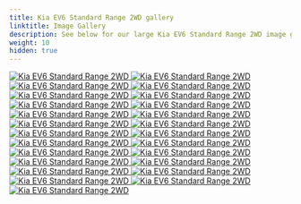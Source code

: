 ```yaml
---
title: Kia EV6 Standard Range 2WD gallery
linktitle: Image Gallery
description: See below for our large Kia EV6 Standard Range 2WD image gallery. Click pictures for high-resolution versions.
weight: 10
hidden: true
---
```

<!-- markdownlint-disable MD033 -->
<object type="image/svg+xml" data="../modelnavigation.svg"></object>
<div class="pswp-gallery pswp-gallery--single-column" id="my-gallery">
<a href="https://media.evkx.net/multimedia/models/kia/ev6/ev6_standard_range_2wd/charging_1.jpg"
data-pswp-src="https://media.evkx.net/multimedia/models/kia/ev6/ev6_standard_range_2wd/charging_1.jpg"
data-pswp-width="3000"
data-pswp-height="2000" 
target="_blank">
<img src="https://media.evkx.net/multimedia/models/kia/ev6/ev6_standard_range_2wd/charging_1_st.jpg" alt="Kia EV6 Standard Range 2WD" />
</a>
<a href="https://media.evkx.net/multimedia/models/kia/ev6/ev6_standard_range_2wd/exterior_1.jpg"
data-pswp-src="https://media.evkx.net/multimedia/models/kia/ev6/ev6_standard_range_2wd/exterior_1.jpg"
data-pswp-width="3000"
data-pswp-height="2017" 
target="_blank">
<img src="https://media.evkx.net/multimedia/models/kia/ev6/ev6_standard_range_2wd/exterior_1_st.jpg" alt="Kia EV6 Standard Range 2WD" />
</a>
<a href="https://media.evkx.net/multimedia/models/kia/ev6/ev6_standard_range_2wd/exterior_2.jpg"
data-pswp-src="https://media.evkx.net/multimedia/models/kia/ev6/ev6_standard_range_2wd/exterior_2.jpg"
data-pswp-width="3000"
data-pswp-height="2000" 
target="_blank">
<img src="https://media.evkx.net/multimedia/models/kia/ev6/ev6_standard_range_2wd/exterior_2_st.jpg" alt="Kia EV6 Standard Range 2WD" />
</a>
<a href="https://media.evkx.net/multimedia/models/kia/ev6/ev6_standard_range_2wd/exterior_3.jpg"
data-pswp-src="https://media.evkx.net/multimedia/models/kia/ev6/ev6_standard_range_2wd/exterior_3.jpg"
data-pswp-width="3000"
data-pswp-height="1999" 
target="_blank">
<img src="https://media.evkx.net/multimedia/models/kia/ev6/ev6_standard_range_2wd/exterior_3_st.jpg" alt="Kia EV6 Standard Range 2WD" />
</a>
<a href="https://media.evkx.net/multimedia/models/kia/ev6/ev6_standard_range_2wd/exterior_4.jpg"
data-pswp-src="https://media.evkx.net/multimedia/models/kia/ev6/ev6_standard_range_2wd/exterior_4.jpg"
data-pswp-width="3000"
data-pswp-height="1999" 
target="_blank">
<img src="https://media.evkx.net/multimedia/models/kia/ev6/ev6_standard_range_2wd/exterior_4_st.jpg" alt="Kia EV6 Standard Range 2WD" />
</a>
<a href="https://media.evkx.net/multimedia/models/kia/ev6/ev6_standard_range_2wd/frontseats_1.jpg"
data-pswp-src="https://media.evkx.net/multimedia/models/kia/ev6/ev6_standard_range_2wd/frontseats_1.jpg"
data-pswp-width="3000"
data-pswp-height="1999" 
target="_blank">
<img src="https://media.evkx.net/multimedia/models/kia/ev6/ev6_standard_range_2wd/frontseats_1_st.jpg" alt="Kia EV6 Standard Range 2WD" />
</a>
<a href="https://media.evkx.net/multimedia/models/kia/ev6/ev6_standard_range_2wd/headlights_1.jpg"
data-pswp-src="https://media.evkx.net/multimedia/models/kia/ev6/ev6_standard_range_2wd/headlights_1.jpg"
data-pswp-width="3000"
data-pswp-height="2000" 
target="_blank">
<img src="https://media.evkx.net/multimedia/models/kia/ev6/ev6_standard_range_2wd/headlights_1_st.jpg" alt="Kia EV6 Standard Range 2WD" />
</a>
<a href="https://media.evkx.net/multimedia/models/kia/ev6/ev6_standard_range_2wd/headupdisplay_1.jpg"
data-pswp-src="https://media.evkx.net/multimedia/models/kia/ev6/ev6_standard_range_2wd/headupdisplay_1.jpg"
data-pswp-width="3000"
data-pswp-height="2000" 
target="_blank">
<img src="https://media.evkx.net/multimedia/models/kia/ev6/ev6_standard_range_2wd/headupdisplay_1_st.jpg" alt="Kia EV6 Standard Range 2WD" />
</a>
<a href="https://media.evkx.net/multimedia/models/kia/ev6/ev6_standard_range_2wd/interior_1.jpg"
data-pswp-src="https://media.evkx.net/multimedia/models/kia/ev6/ev6_standard_range_2wd/interior_1.jpg"
data-pswp-width="3000"
data-pswp-height="2000" 
target="_blank">
<img src="https://media.evkx.net/multimedia/models/kia/ev6/ev6_standard_range_2wd/interior_1_st.jpg" alt="Kia EV6 Standard Range 2WD" />
</a>
<a href="https://media.evkx.net/multimedia/models/kia/ev6/ev6_standard_range_2wd/interior_2.jpg"
data-pswp-src="https://media.evkx.net/multimedia/models/kia/ev6/ev6_standard_range_2wd/interior_2.jpg"
data-pswp-width="3000"
data-pswp-height="1875" 
target="_blank">
<img src="https://media.evkx.net/multimedia/models/kia/ev6/ev6_standard_range_2wd/interior_2_st.jpg" alt="Kia EV6 Standard Range 2WD" />
</a>
<a href="https://media.evkx.net/multimedia/models/kia/ev6/ev6_standard_range_2wd/interior_3.jpg"
data-pswp-src="https://media.evkx.net/multimedia/models/kia/ev6/ev6_standard_range_2wd/interior_3.jpg"
data-pswp-width="3000"
data-pswp-height="1997" 
target="_blank">
<img src="https://media.evkx.net/multimedia/models/kia/ev6/ev6_standard_range_2wd/interior_3_st.jpg" alt="Kia EV6 Standard Range 2WD" />
</a>
<a href="https://media.evkx.net/multimedia/models/kia/ev6/ev6_standard_range_2wd/interior_4.jpg"
data-pswp-src="https://media.evkx.net/multimedia/models/kia/ev6/ev6_standard_range_2wd/interior_4.jpg"
data-pswp-width="3000"
data-pswp-height="2000" 
target="_blank">
<img src="https://media.evkx.net/multimedia/models/kia/ev6/ev6_standard_range_2wd/interior_4_st.jpg" alt="Kia EV6 Standard Range 2WD" />
</a>
<a href="https://media.evkx.net/multimedia/models/kia/ev6/ev6_standard_range_2wd/main_1.jpg"
data-pswp-src="https://media.evkx.net/multimedia/models/kia/ev6/ev6_standard_range_2wd/main_1.jpg"
data-pswp-width="3000"
data-pswp-height="2000" 
target="_blank">
<img src="https://media.evkx.net/multimedia/models/kia/ev6/ev6_standard_range_2wd/main_1_st.jpg" alt="Kia EV6 Standard Range 2WD" />
</a>
<a href="https://media.evkx.net/multimedia/models/kia/ev6/ev6_standard_range_2wd/rearlights_1.jpg"
data-pswp-src="https://media.evkx.net/multimedia/models/kia/ev6/ev6_standard_range_2wd/rearlights_1.jpg"
data-pswp-width="3000"
data-pswp-height="2000" 
target="_blank">
<img src="https://media.evkx.net/multimedia/models/kia/ev6/ev6_standard_range_2wd/rearlights_1_st.jpg" alt="Kia EV6 Standard Range 2WD" />
</a>
<a href="https://media.evkx.net/multimedia/models/kia/ev6/ev6_standard_range_2wd/rearlights_2.jpg"
data-pswp-src="https://media.evkx.net/multimedia/models/kia/ev6/ev6_standard_range_2wd/rearlights_2.jpg"
data-pswp-width="3000"
data-pswp-height="2000" 
target="_blank">
<img src="https://media.evkx.net/multimedia/models/kia/ev6/ev6_standard_range_2wd/rearlights_2_st.jpg" alt="Kia EV6 Standard Range 2WD" />
</a>
<a href="https://media.evkx.net/multimedia/models/kia/ev6/ev6_standard_range_2wd/roof_1.jpg"
data-pswp-src="https://media.evkx.net/multimedia/models/kia/ev6/ev6_standard_range_2wd/roof_1.jpg"
data-pswp-width="3000"
data-pswp-height="2000" 
target="_blank">
<img src="https://media.evkx.net/multimedia/models/kia/ev6/ev6_standard_range_2wd/roof_1_st.jpg" alt="Kia EV6 Standard Range 2WD" />
</a>
<a href="https://media.evkx.net/multimedia/models/kia/ev6/ev6_standard_range_2wd/screens_1.jpg"
data-pswp-src="https://media.evkx.net/multimedia/models/kia/ev6/ev6_standard_range_2wd/screens_1.jpg"
data-pswp-width="3000"
data-pswp-height="2003" 
target="_blank">
<img src="https://media.evkx.net/multimedia/models/kia/ev6/ev6_standard_range_2wd/screens_1_st.jpg" alt="Kia EV6 Standard Range 2WD" />
</a>
<a href="https://media.evkx.net/multimedia/models/kia/ev6/ev6_standard_range_2wd/screens_2.jpg"
data-pswp-src="https://media.evkx.net/multimedia/models/kia/ev6/ev6_standard_range_2wd/screens_2.jpg"
data-pswp-width="3000"
data-pswp-height="2000" 
target="_blank">
<img src="https://media.evkx.net/multimedia/models/kia/ev6/ev6_standard_range_2wd/screens_2_st.jpg" alt="Kia EV6 Standard Range 2WD" />
</a>
<a href="https://media.evkx.net/multimedia/models/kia/ev6/ev6_standard_range_2wd/screens_3.jpg"
data-pswp-src="https://media.evkx.net/multimedia/models/kia/ev6/ev6_standard_range_2wd/screens_3.jpg"
data-pswp-width="3000"
data-pswp-height="1999" 
target="_blank">
<img src="https://media.evkx.net/multimedia/models/kia/ev6/ev6_standard_range_2wd/screens_3_st.jpg" alt="Kia EV6 Standard Range 2WD" />
</a>
<a href="https://media.evkx.net/multimedia/models/kia/ev6/ev6_standard_range_2wd/secondrowseats_1.jpg"
data-pswp-src="https://media.evkx.net/multimedia/models/kia/ev6/ev6_standard_range_2wd/secondrowseats_1.jpg"
data-pswp-width="3000"
data-pswp-height="2400" 
target="_blank">
<img src="https://media.evkx.net/multimedia/models/kia/ev6/ev6_standard_range_2wd/secondrowseats_1_st.jpg" alt="Kia EV6 Standard Range 2WD" />
</a>
<a href="https://media.evkx.net/multimedia/models/kia/ev6/ev6_standard_range_2wd/soundsystem_1.jpg"
data-pswp-src="https://media.evkx.net/multimedia/models/kia/ev6/ev6_standard_range_2wd/soundsystem_1.jpg"
data-pswp-width="3000"
data-pswp-height="2000" 
target="_blank">
<img src="https://media.evkx.net/multimedia/models/kia/ev6/ev6_standard_range_2wd/soundsystem_1_st.jpg" alt="Kia EV6 Standard Range 2WD" />
</a>
<a href="https://media.evkx.net/multimedia/models/kia/ev6/ev6_standard_range_2wd/trunk_1.jpg"
data-pswp-src="https://media.evkx.net/multimedia/models/kia/ev6/ev6_standard_range_2wd/trunk_1.jpg"
data-pswp-width="3000"
data-pswp-height="1999" 
target="_blank">
<img src="https://media.evkx.net/multimedia/models/kia/ev6/ev6_standard_range_2wd/trunk_1_st.jpg" alt="Kia EV6 Standard Range 2WD" />
</a>
<a href="https://media.evkx.net/multimedia/models/kia/ev6/ev6_standard_range_2wd/trunk_2.jpg"
data-pswp-src="https://media.evkx.net/multimedia/models/kia/ev6/ev6_standard_range_2wd/trunk_2.jpg"
data-pswp-width="3000"
data-pswp-height="2000" 
target="_blank">
<img src="https://media.evkx.net/multimedia/models/kia/ev6/ev6_standard_range_2wd/trunk_2_st.jpg" alt="Kia EV6 Standard Range 2WD" />
</a>
<a href="https://media.evkx.net/multimedia/models/kia/ev6/ev6_standard_range_2wd/trunk_3.jpg"
data-pswp-src="https://media.evkx.net/multimedia/models/kia/ev6/ev6_standard_range_2wd/trunk_3.jpg"
data-pswp-width="3000"
data-pswp-height="2000" 
target="_blank">
<img src="https://media.evkx.net/multimedia/models/kia/ev6/ev6_standard_range_2wd/trunk_3_st.jpg" alt="Kia EV6 Standard Range 2WD" />
</a>
<a href="https://media.evkx.net/multimedia/models/kia/ev6/ev6_standard_range_2wd/trunk_4.jpg"
data-pswp-src="https://media.evkx.net/multimedia/models/kia/ev6/ev6_standard_range_2wd/trunk_4.jpg"
data-pswp-width="3000"
data-pswp-height="2000" 
target="_blank">
<img src="https://media.evkx.net/multimedia/models/kia/ev6/ev6_standard_range_2wd/trunk_4_st.jpg" alt="Kia EV6 Standard Range 2WD" />
</a>
</div>
<script type="module">
  import PhotoSwipeLightbox from '/js/photoswipe-lightbox.esm.js';
    const lightbox = new PhotoSwipeLightbox({
       gallery: '#my-gallery',
        children: 'a',
        pswpModule: () => import('/js/photoswipe.esm.js')
    });
lightbox.init();
</script>
